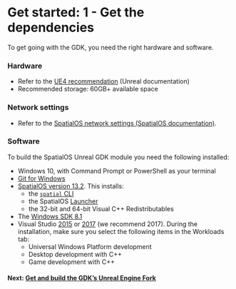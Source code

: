 # Get started: 1 - Get the dependencies

To get going with the GDK, you need the right hardware and software.

### Hardware
* Refer to the <a href="https://docs.unrealengine.com/en-US/GettingStarted/RecommendedSpecifications" data-track-link="Clicked UE4 Recommendations|product=Docs|platform=Win|label=Win" target="_blank">UE4 recommendation</a> (Unreal documentation)
* Recommended storage: 60GB+ available space

### Network settings
* Refer to the [SpatialOS network settings (SpatialOS documentation)](https://docs.improbable.io/reference/latest/shared/get-started/requirements#network-settings). 

### Software
To build the SpatialOS Unreal GDK module you need the following installed:

* Windows 10, with Command Prompt or PowerShell as your terminal
* <a href="https://gitforwindows.org" data-track-link="Clicked GIT for Windows|product=Docs|platform=Win|label=Win" target="_blank">Git for Windows</a>
* [SpatialOS version 13.2](https://console.improbable.io/installer/download/stable/latest/win).
This installs:<br>
    - the [`spatial` CLI](https://docs.improbable.io/reference/latest/shared/spatial-cli-introduction)<br>
    - the SpatialOS [Launcher](https://docs.improbable.io/reference/latest/shared/operate/launcher)<br>
    - the 32-bit and 64-bit Visual C++ Redistributables<br>
* The <a href="https://developer.microsoft.com/en-us/windows/downloads/sdk-archive" data-track-link="Clicked Windows SDK 8.1|product=Docs|platform=Win|label=Win" target="_blank">Windows SDK 8.1</a>
* Visual Studio <a href="https://visualstudio.microsoft.com/vs/older-downloads/" data-track-link="Clicked VS 2015|product=Docs|platform=Win|label=Win" target="_blank">2015</a> or <a href="https://visualstudio.microsoft.com/downloads/2017" data-track-link="Clicked VS 2017|product=Docs|platform=Win|label=Win">2017</a> (we recommend 2017). During the installation, make sure you select the following items in the Workloads tab:<br>
    - Universal Windows Platform development<br>
    - Desktop development with C++<br>
    - Game development with C++

#### Next: [Get and build the GDK’s Unreal Engine Fork]({{urlRoot}}/content/get-started/build-unreal-fork.md)
